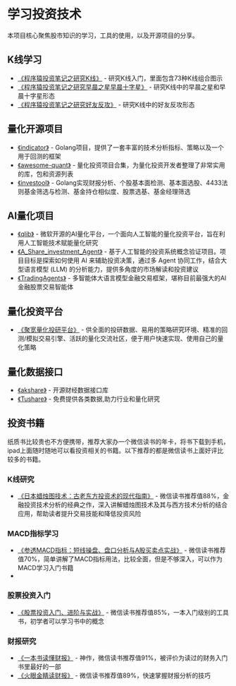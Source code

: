 # 学习投资技术

本项目核心聚焦股市知识的学习，工具的使用，以及开源项目的分享。

## K线学习

- [《程序猿投资笔记之研究K线》](https://mp.weixin.qq.com/s/edKjMuc6ugPNRdfT8ZcyCw) - 研究K线入门，里面包含73种K线组合图示
- [《程序猿投资笔记之研究早晨之星早晨十字星》](https://mp.weixin.qq.com/s/IuuX0yKGQv7TMa1YdljkJQ) - 研究K线中的早晨之星和早晨十字星形态
- [《程序猿投资笔记之研究好友反攻》](https://mp.weixin.qq.com/s/9WUYyZOEHcyeTshJEdnS0w) - 研究K线中的好友反攻形态

## 量化开源项目

- [《indicator》](https://github.com/cinar/indicator) - Golang项目，提供了一套丰富的技术分析指标、策略以及一个用于回测的框架
- [《awesome-quant》](https://github.com/wilsonfreitas/awesome-quant) - 量化投资项目合集，为量化投资开发者整理了非常实用的库，包和资源列表
- [《investool》](https://github.com/axiaoxin-com/investool) - Golang实现财报分析、个股基本面检测、基本面选股、4433法则基金筛选与检测、基金持仓相似度、股票选基、基金经理筛选

## AI量化项目

- [《qlib》](https://github.com/microsoft/qlib) - 微软开源的AI量化平台，一个面向人工智能的量化投资平台，旨在利用人工智能技术赋能量化研究
- [《A_Share_investment_Agent》](https://github.com/24mlight/A_Share_investment_Agent) - 基于人工智能的投资系统概念验证项目。项目目标是探索如何使用 AI 来辅助投资决策，通过多 Agent 协同工作，结合大型语言模型 (LLM) 的分析能力，提供多角度的市场解读和投资建议
- [《TradingAgents》](https://github.com/TauricResearch/TradingAgents) - 多智能体大语言模型金融交易框架，堪称目前最强大的AI金融股票交易智能体

## 量化投资平台

- [《聚宽量化投研平台》](https://www.joinquant.com/) - 供全面的投研数据、易用的策略研究环境、精准的回测/模拟交易引擎、活跃的量化交流社区，便于用户快速实现、使用自己的量化策略


## 量化数据接口

- [《akshare》](https://github.com/akfamily/akshare) - 开源财经数据接口库
- [《Tushare》](https://tushare.pro/) - 免费提供各类数据,助力行业和量化研究

## 投资书籍

纸质书比较贵也不方便携带，推荐大家办一个微信读书的年卡，将书下载到手机，ipad上面随时随地可以看投资相关的书籍。以下推荐的都是微信读书上面好评比较多的书籍。

### K线研究

- [《日本蜡烛图技术：古老东方投资术的现代指南》](https://weread.qq.com/web/reader/e9032c1071e8af44e90ae59) - 微信读书推荐值88%，金融投资技术分析的经典之作，深入讲解蜡烛图技术及其与西方技术分析的结合应用，帮助读者提升交易技能和降低投资风险

### MACD指标学习

- [《参透MACD指标：短线操盘、盘口分析与A股买卖点实战》](https://weread.qq.com/web/reader/01e32fc0717d2feb01e9c8f) - 微信读书推荐值70%，简单讲解了MACD指标用法，比较全面，但是不够深入，可以作为MACD学习入门书籍
- 
### 股票投资入门

- [《股票投资入门、进阶与实战》](https://weread.qq.com/web/reader/b2432a80813ab6ea6g018b18) - 微信读书推荐值85%，一本入门级别的工具书，初学者可以学习书中的概念

### 财报研究

- [《一本书读懂财报》](https://weread.qq.com/web/reader/15332930813ab7572g018073) - 神作，微信读书推荐值91%，被评价为读过的财务入门书里最好的一部
- [《火眼金睛读财报》](https://weread.qq.com/web/reader/e3832250813ab6fe5g01223b) - 微信读书推荐值89%，快速掌握财报分析的技巧
